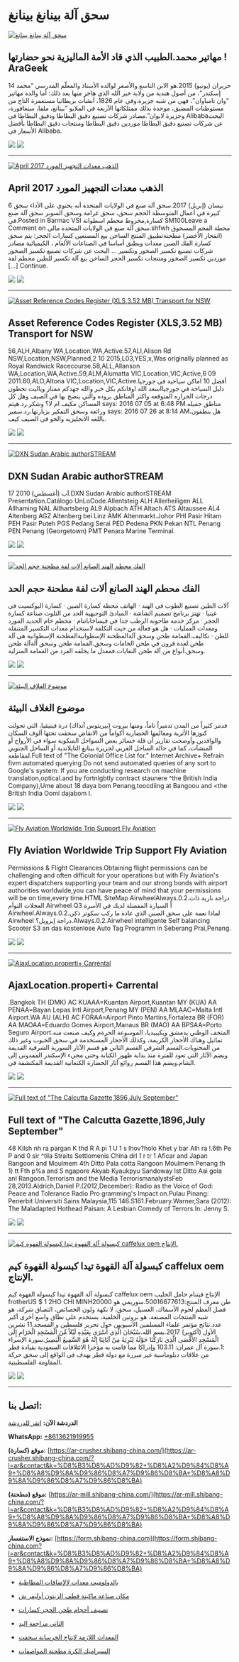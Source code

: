 # سحق آلة بينانغ بينانغ

<a href="https://swt.shibang-china.com/?l=ar&img&k=%D8%B3%D8%AD%D9%82+%D8%A2%D9%84%D8%A9+%D8%A8%D9%8A%D9%86%D8%A7%D9%86%D8%BA+%D8%A8%D9%8A%D9%86%D8%A7%D9%86%D8%BA" target="_blank">![سحق آلة بينانغ بينانغ](http://static.shibang-china.com/all-800x300/1391.jpg)</a>

## مهاتير محمد.الطبيب الذي قاد الأمة الماليزية نحو حضارتها ! AraGeek
14 حزيران (يونيو) 2015.هو الابن التاسع والأصغر لوالده الأستاذ والمعلّم المدرسي “محمد إسكندر”، من أصول هندية من ولاية خير الله الذي هاجر منها بعد ذلك؛ أما والدة مهاتير “وان تامباوان”، فهي من شبه جزيرة.وفي عام 1826، أنشأت بريطانيا مستعمرة التاج من مستوطنات المضيق، موحدة بذلك ممتلكاتها الآربعة في الملايو “بينانغ، ملقا، سنغافورة، وجزيرة لابوان”.مصادر شركات تصنيع دقيق البطاطا ودقيق البطاطا في Alibabaالبحث عن شركات تصنيع دقيق البطاطا موردين دقيق البطاطا ومنتجات دقيق البطاطا بأفضل الأسعار في Alibaba.


<a href="https://whatsapp.shibangsoft.com/WhatsApp.php" target="_blank" title="WhatsApp">![](http://static.shibang-china.com/icon/whatsapp.png)</a> <a href="https://swt.shibang-china.com/?l=ar&icon&k=%D8%B3%D8%AD%D9%82+%D8%A2%D9%84%D8%A9+%D8%A8%D9%8A%D9%86%D8%A7%D9%86%D8%BA+%D8%A8%D9%8A%D9%86%D8%A7%D9%86%D8%BA" target="_blank">![](http://static.shibang-china.com/icon/chat-ar.png)</a>

---

<a href="https://swt.shibang-china.com/?l=ar&img&k=%D8%B3%D8%AD%D9%82+%D8%A2%D9%84%D8%A9+%D8%A8%D9%8A%D9%86%D8%A7%D9%86%D8%BA+%D8%A8%D9%8A%D9%86%D8%A7%D9%86%D8%BA" target="_blank">![April 2017 الذهب معدات التجهيز المورد](http://static.shibang-china.com/all-800x300/1156.jpg)</a>

## April 2017 الذهب معدات التجهيز المورد
6 نيسان (إبريل) 2017.سحق آلة صنع في الولايات المتحدة أنه يحتوي على الأداء سحق كبيرة في أعمال المتوسطة الحجم سحق، سحق غرامة وسحق السوبر سحق آلة صنع في.Posted in Barmac VSI كسارة,مخروط محطم اسطوانة SM100Leave a Comment on سحق آلة صنع في الولايات المتحدة مالي.shfwh محطة الفحم المسحوق (انفجار الأخضر) مطحنةتطبيق المنتج الساخن بيع المصنعين كسارات الحجر: يتم سحق كسارة الفك الصين معدات ويطبق أساسا في الصناعات الألغام ، الكيميائية مصادر شركات تصنيع تكسير الصخور وتكسير … البحث عن شركات تصنيع تكسير الصخور موردين تكسير الصخور ومنتجات تكسير الحجر الساخن بيع آلة تكسير للطين محطم لفة […] Continue.


<a href="https://whatsapp.shibangsoft.com/WhatsApp.php" target="_blank" title="WhatsApp">![](http://static.shibang-china.com/icon/whatsapp.png)</a> <a href="https://swt.shibang-china.com/?l=ar&icon&k=%D8%B3%D8%AD%D9%82+%D8%A2%D9%84%D8%A9+%D8%A8%D9%8A%D9%86%D8%A7%D9%86%D8%BA+%D8%A8%D9%8A%D9%86%D8%A7%D9%86%D8%BA" target="_blank">![](http://static.shibang-china.com/icon/chat-ar.png)</a>

---

<a href="https://swt.shibang-china.com/?l=ar&img&k=%D8%B3%D8%AD%D9%82+%D8%A2%D9%84%D8%A9+%D8%A8%D9%8A%D9%86%D8%A7%D9%86%D8%BA+%D8%A8%D9%8A%D9%86%D8%A7%D9%86%D8%BA" target="_blank">![Asset Reference Codes Register (XLS,3.52 MB) Transport for NSW](http://static.shibang-china.com/all-800x300/1237.jpg)</a>

## Asset Reference Codes Register (XLS,3.52 MB) Transport for NSW
56,ALH,Albany WA,Location,WA,Active.57,ALI,Alison Rd NSW,Location,NSW,Planned,2 10 2015,L03,YES,x,Was originally planned as Royal Randwick Racecourse.58,ALL,Allanson WA,Location,WA,Active.59,ALM,Alumatta VIC,Location,VIC,Active,6 09 2011.60,ALO,Altona VIC,Location,VIC,Active.أفضل 10 اماكن سياحية فى جورجيا دليل السياحة في جورجيااسعد الله اوقاتكم بكل خير والله جهدكم ممتاز وياليت تحطون درجات الحراره المتوقعه واكثر المناطق بروده والتي ينصح بها في الصيف وهل كل المساكن مكيف ام لا؟ وشكر.رد.هيثم says: 2016 07 05 at 6:48 PM.مناطق جميله ورائعة وسحق التفكير بزيارتها.رد.سمير says: 2016 07 26 at 8:14 AM.هل ينطقون باللغه الانجليزيه والجو في الصيف كيف.


<a href="https://whatsapp.shibangsoft.com/WhatsApp.php" target="_blank" title="WhatsApp">![](http://static.shibang-china.com/icon/whatsapp.png)</a> <a href="https://swt.shibang-china.com/?l=ar&icon&k=%D8%B3%D8%AD%D9%82+%D8%A2%D9%84%D8%A9+%D8%A8%D9%8A%D9%86%D8%A7%D9%86%D8%BA+%D8%A8%D9%8A%D9%86%D8%A7%D9%86%D8%BA" target="_blank">![](http://static.shibang-china.com/icon/chat-ar.png)</a>

---

<a href="https://swt.shibang-china.com/?l=ar&img&k=%D8%B3%D8%AD%D9%82+%D8%A2%D9%84%D8%A9+%D8%A8%D9%8A%D9%86%D8%A7%D9%86%D8%BA+%D8%A8%D9%8A%D9%86%D8%A7%D9%86%D8%BA" target="_blank">![DXN Sudan Arabic authorSTREAM](http://static.shibang-china.com/all-800x300/1417.jpg)</a>

## DXN Sudan Arabic authorSTREAM
17 آب (أغسطس) 2010.DXN Sudan Arabic authorSTREAM Presentation.Catálogo UnLoCode.Allentsteig ALH Allerheiligen ALL Allhaming NAL Allhartsberg AL9 Alpbach ATH Altach ATS Altaussee AL4 Altenberg AGZ Altenberg bei Linz AMK Altenmarkt.Johor PHI Pasir Hitam PEH Pasir Puteh PGS Pedang Serai PED Pedena PKN Pekan NTL Penang PEN Penang (Georgetown) PMT Penara Marine Terminal.


<a href="https://whatsapp.shibangsoft.com/WhatsApp.php" target="_blank" title="WhatsApp">![](http://static.shibang-china.com/icon/whatsapp.png)</a> <a href="https://swt.shibang-china.com/?l=ar&icon&k=%D8%B3%D8%AD%D9%82+%D8%A2%D9%84%D8%A9+%D8%A8%D9%8A%D9%86%D8%A7%D9%86%D8%BA+%D8%A8%D9%8A%D9%86%D8%A7%D9%86%D8%BA" target="_blank">![](http://static.shibang-china.com/icon/chat-ar.png)</a>

---

<a href="https://swt.shibang-china.com/?l=ar&img&k=%D8%B3%D8%AD%D9%82+%D8%A2%D9%84%D8%A9+%D8%A8%D9%8A%D9%86%D8%A7%D9%86%D8%BA+%D8%A8%D9%8A%D9%86%D8%A7%D9%86%D8%BA" target="_blank">![الفك محطم الهند الصانع ألات لفة مطحنة حجم الحد](http://static.shibang-china.com/all-800x300/673.jpg)</a>

## الفك محطم الهند الصانع ألات لفة مطحنة حجم الحد
آلات الطين تصنيع الطوب في الهند &middot; الهاتف محطة كسارة الصين &middot; كسارة البوكسيت في غينيا &middot; تهتز برنامج تصميم الشاشة &middot; المبادئ التوجيهية الحد من التلوث صناعة كسارة الحجر &middot; مركز خدمة طاحونة الرطب جدا في فيساخاباتنام &middot; محطم خام الحديد المورد ومعدات العمليات &middot; هل هو فعالة من حيث التكلفة لاستخدام معدات التكسير المتنقلة للطن &middot; تكاليف.القمامة طحن وسحق آلةالمطحنة الإسطوانيةالمطحنة الإسطوانية هى آلة طحن.لعدة قرون في طحن الخامات وسحق.القمامة طحن وسحق آلةآلة طحن وسحق.أنواع من آلة طحن النفايات.فمعدل ما يخلفه الفرد من القمامة المنزلية.


<a href="https://whatsapp.shibangsoft.com/WhatsApp.php" target="_blank" title="WhatsApp">![](http://static.shibang-china.com/icon/whatsapp.png)</a> <a href="https://swt.shibang-china.com/?l=ar&icon&k=%D8%B3%D8%AD%D9%82+%D8%A2%D9%84%D8%A9+%D8%A8%D9%8A%D9%86%D8%A7%D9%86%D8%BA+%D8%A8%D9%8A%D9%86%D8%A7%D9%86%D8%BA" target="_blank">![](http://static.shibang-china.com/icon/chat-ar.png)</a>

---

<a href="https://swt.shibang-china.com/?l=ar&img&k=%D8%B3%D8%AD%D9%82+%D8%A2%D9%84%D8%A9+%D8%A8%D9%8A%D9%86%D8%A7%D9%86%D8%BA+%D8%A8%D9%8A%D9%86%D8%A7%D9%86%D8%BA" target="_blank">![موضوع الغلاف البيئة](http://static.shibang-china.com/all-800x300/1492.jpg)</a>

## موضوع الغلاف البيئة
فدمر كثيراً من المدن تدميراً تاماً، ومنها بيروت (بيريتوس آنذاك) درة فينيقيا، التي تحولت كنوزها الأثرية ومعالمها الحضارية أكواماً من الانقاض سحقت تحتها ألوف السكان والوافدين.وأوضحت تقارير أن قلة خسائر بعض السواحل المنكوبة سواء في الأرواح أو المنشآت، كما في حالة الساحل الغربي لجزيرة بينانغ التايلاندية أو الساحل الجنوبي لمقاطعة.Full text of &quot;The Colonial Office List for.&quot; Internet Archive+ Refrain fivm automated querying Do not send automated queries of any sort to Google&#39;s system: If you are conducting research on machine translation,optical.and by fortnlgbtly contract staunere ^the British India Company),Ume about 18 daya bom Penang,toocdiing at Bangoou and &lt;the British India Oomi dajabom I.


<a href="https://whatsapp.shibangsoft.com/WhatsApp.php" target="_blank" title="WhatsApp">![](http://static.shibang-china.com/icon/whatsapp.png)</a> <a href="https://swt.shibang-china.com/?l=ar&icon&k=%D8%B3%D8%AD%D9%82+%D8%A2%D9%84%D8%A9+%D8%A8%D9%8A%D9%86%D8%A7%D9%86%D8%BA+%D8%A8%D9%8A%D9%86%D8%A7%D9%86%D8%BA" target="_blank">![](http://static.shibang-china.com/icon/chat-ar.png)</a>

---

<a href="https://swt.shibang-china.com/?l=ar&img&k=%D8%B3%D8%AD%D9%82+%D8%A2%D9%84%D8%A9+%D8%A8%D9%8A%D9%86%D8%A7%D9%86%D8%BA+%D8%A8%D9%8A%D9%86%D8%A7%D9%86%D8%BA" target="_blank">![Fly Aviation Worldwide Trip Support Fly Aviation](http://static.shibang-china.com/all-800x300/843.jpg)</a>

## Fly Aviation Worldwide Trip Support Fly Aviation
Permissions &amp; Flight Clearances.Obtaining flight permissions can be challenging and often difficult for your operations but with Fly Aviation&#39;s expert dispatchers supporting your team and our strong bonds with airport authorities worldwide,you can have peace of mind that your permissions will be on time,every time.HTML SiteMap AirwheelAlways.0.2.دراجة نارية ذات العجلات التوأم Airwheel Q3 أ السيارة المفضلة لديك في الأسرة Airwheel.Always.0.2.لماذا نعمة على سحق الصبي الذي عادة ما ركب سكوتر ذكي Airwheel دراجة إيرويل؟.Always.0.2.Airwheel intelligente Self balancing Scooter S3 an das kostenlose Auto Tag Programm in Seberang Prai,Penang.


<a href="https://whatsapp.shibangsoft.com/WhatsApp.php" target="_blank" title="WhatsApp">![](http://static.shibang-china.com/icon/whatsapp.png)</a> <a href="https://swt.shibang-china.com/?l=ar&icon&k=%D8%B3%D8%AD%D9%82+%D8%A2%D9%84%D8%A9+%D8%A8%D9%8A%D9%86%D8%A7%D9%86%D8%BA+%D8%A8%D9%8A%D9%86%D8%A7%D9%86%D8%BA" target="_blank">![](http://static.shibang-china.com/icon/chat-ar.png)</a>

---

<a href="https://swt.shibang-china.com/?l=ar&img&k=%D8%B3%D8%AD%D9%82+%D8%A2%D9%84%D8%A9+%D8%A8%D9%8A%D9%86%D8%A7%D9%86%D8%BA+%D8%A8%D9%8A%D9%86%D8%A7%D9%86%D8%BA" target="_blank">![AjaxLocation.properti+ Carrental](http://static.shibang-china.com/all-800x300/1519.jpg)</a>

## AjaxLocation.properti+ Carrental
.Bangkok TH (DMK) AC KUAAA=Kuantan Airport,Kuantan MY (KUA) AA PENAA=Bayan Lepas Intl Airport,Penang MY (PEN) AA MLAAC=Malta Intl Airport.WA AU (ALH) AC FORAA=Airport Pinto Martins,Fortaleza BR (FOR) AA MAOAA=Eduardo Gomes Airport,Manaus BR (MAO) AA BPSAA=Porto Seguro Airport.المتحف الوطني بدمشق ويكيبيديا، الموسوعة الحرةم وكيف صنعت منه تماثيل وهناك الأحجار الكريمة، وكذلك الأحجار المستخدمة في سحق الحبوب وغير ذلك من المحتويات.القسم الشرقي القسم الثاني هو قسم الآثار السورية الشرقية القديمة ويضم الآثار التي تعود للفترة منذ بداية ظهور الكتابة وحتى مجيء الإسكندر المقدوني إلى الشام.ويضم هذا القسم روائع آثار الحضارة الكنعانية القديمة المكتشفة في.


<a href="https://whatsapp.shibangsoft.com/WhatsApp.php" target="_blank" title="WhatsApp">![](http://static.shibang-china.com/icon/whatsapp.png)</a> <a href="https://swt.shibang-china.com/?l=ar&icon&k=%D8%B3%D8%AD%D9%82+%D8%A2%D9%84%D8%A9+%D8%A8%D9%8A%D9%86%D8%A7%D9%86%D8%BA+%D8%A8%D9%8A%D9%86%D8%A7%D9%86%D8%BA" target="_blank">![](http://static.shibang-china.com/icon/chat-ar.png)</a>

---

<a href="https://swt.shibang-china.com/?l=ar&img&k=%D8%B3%D8%AD%D9%82+%D8%A2%D9%84%D8%A9+%D8%A8%D9%8A%D9%86%D8%A7%D9%86%D8%BA+%D8%A8%D9%8A%D9%86%D8%A7%D9%86%D8%BA" target="_blank">![Full text of &quot;The Calcutta Gazette,1896,July September&quot;](http://static.shibang-china.com/all-800x300/1179.jpg)</a>

## Full text of &quot;The Calcutta Gazette,1896,July September&quot;
48 Kilsh nh ra pargan K thd R A pi 1 U 1 s lhov?holo Khet y bar Alh ra !.6th Pe P and 0 sir ^tila Straits Settlomenis China drl 1 r tr 1 Aficar and Japan Rangoon and Moulmem 4th Ditto Pala cotta Rangoon Moulmem Penang th 1) tt Fth p%a and S ngapore Akyab Kyaukpyu Sandoway Ist Ditto Aai gola anl Rangoon.Terrorism and the Media TerrorismanalystsFeb 28,2013.Aldrich,Daniel P.(2012,December): Radio as the Voice of God: Peace and Tolerance Radio Pro gramming&#39;s Impact on.Pulau Pinang: Penerbit Universiti Sains Malaysia,115 146.S161.February.Warner,Sara (2012): The Maladapted Hothead Paisan: A Lesbian Comedy of Terrors.In: Jenny S.


<a href="https://whatsapp.shibangsoft.com/WhatsApp.php" target="_blank" title="WhatsApp">![](http://static.shibang-china.com/icon/whatsapp.png)</a> <a href="https://swt.shibang-china.com/?l=ar&icon&k=%D8%B3%D8%AD%D9%82+%D8%A2%D9%84%D8%A9+%D8%A8%D9%8A%D9%86%D8%A7%D9%86%D8%BA+%D8%A8%D9%8A%D9%86%D8%A7%D9%86%D8%BA" target="_blank">![](http://static.shibang-china.com/icon/chat-ar.png)</a>

---

<a href="https://swt.shibang-china.com/?l=ar&img&k=%D8%B3%D8%AD%D9%82+%D8%A2%D9%84%D8%A9+%D8%A8%D9%8A%D9%86%D8%A7%D9%86%D8%BA+%D8%A8%D9%8A%D9%86%D8%A7%D9%86%D8%BA" target="_blank">![كبسولة آلة القهوة تيدا كبسولة القهوة كيم caffelux oem الإنتاج.](http://static.shibang-china.com/all-800x300/1075.jpg)</a>

## كبسولة آلة القهوة تيدا كبسولة القهوة كيم caffelux oem الإنتاج.
كبسولة آلة القهوة تيدا كبسولة القهوة كيم caffelux oem الإنتاج فيتنام حامل الحليب frotherUS $ 1 2HO CHI MINH20000 طن معرف المنتج:50016677613.سوريمي هو فصل العظم لحوم الأسماك، الغسيل، سحق، لا نكهة ولون الخصائص، التصاق شركة، هو شبه المنتجات المصنعة، هو بروتين الخلفية، يستخدم على نطاق واسع أخرى أكبر عدد.نتائج مؤتمر علماء المسلمين الآسيويين حول تحرير فلسطين و المسجد.11 تشرين الأول (أكتوبر) 2017.بسم الله.سُبْحَانَ الَّذِي أَسْرَى بِعَبْدِهِ لَيْلاً مِّنَ الْمَسْجِدِ الْحَرَامِ إِلَى الْمَسْجِدِ الأَقْصَى الَّذِي بَارَكْنَا حَوْلَهُ لِنُرِيَهُ مِنْ آيَاتِنَا إِنَّهُ هُوَ السَّمِيعُ الْبَصِيرُ.سورة الإسراء :1.سورة آل عمران: 103.11 وإدراكا مما قامت به مؤخرا الائتلافات السعودية بقيادة قطر من علاقات دبلوماسية غير مبررة مع دولة قطر يهدف في الواقع إلى سحق حركة المقاومة الفلسطينية.


<a href="https://whatsapp.shibangsoft.com/WhatsApp.php" target="_blank" title="WhatsApp">![](http://static.shibang-china.com/icon/whatsapp.png)</a> <a href="https://swt.shibang-china.com/?l=ar&icon&k=%D8%B3%D8%AD%D9%82+%D8%A2%D9%84%D8%A9+%D8%A8%D9%8A%D9%86%D8%A7%D9%86%D8%BA+%D8%A8%D9%8A%D9%86%D8%A7%D9%86%D8%BA" target="_blank">![](http://static.shibang-china.com/icon/chat-ar.png)</a>

---
## اتصل بنا:

**الدردشة الآن:** [انقر للدردشة](https://swt.shibang-china.com?l=ar&contact&k=%D8%B3%D8%AD%D9%82+%D8%A2%D9%84%D8%A9+%D8%A8%D9%8A%D9%86%D8%A7%D9%86%D8%BA+%D8%A8%D9%8A%D9%86%D8%A7%D9%86%D8%BA)

**WhatsApp:**  [+8613621919955](https://whatsapp.shibangsoft.com/WhatsApp.php)

**موقع (كسارة):** [https://ar-crusher.shibang-china.com/](https://ar-crusher.shibang-china.com/?l=ar&contact&k=%D8%B3%D8%AD%D9%82+%D8%A2%D9%84%D8%A9+%D8%A8%D9%8A%D9%86%D8%A7%D9%86%D8%BA+%D8%A8%D9%8A%D9%86%D8%A7%D9%86%D8%BA)

**موقع (مطحنة):** [https://ar-mill.shibang-china.com/](https://ar-mill.shibang-china.com/?l=ar&contact&k=%D8%B3%D8%AD%D9%82+%D8%A2%D9%84%D8%A9+%D8%A8%D9%8A%D9%86%D8%A7%D9%86%D8%BA+%D8%A8%D9%8A%D9%86%D8%A7%D9%86%D8%BA)

**نموذج الاستفسار:** [https://form.shibang-china.com](https://form.shibang-china.com?l=ar&contact&k=%D8%B3%D8%AD%D9%82+%D8%A2%D9%84%D8%A9+%D8%A8%D9%8A%D9%86%D8%A7%D9%86%D8%BA+%D8%A8%D9%8A%D9%86%D8%A7%D9%86%D8%BA)

* [بالدولوميت معدات لالإضافات المطاطية](../22/%D8%A8%D8%A7%D9%84%D8%AF%D9%88%D9%84%D9%88%D9%85%D9%8A%D8%AA%20%D9%85%D8%B9%D8%AF%D8%A7%D8%AA%20%D9%84%D8%A7%D9%84%D8%A5%D8%B6%D8%A7%D9%81%D8%A7%D8%AA%20%D8%A7%D9%84%D9%85%D8%B7%D8%A7%D8%B7%D9%8A%D8%A9.md)

* [مكان صناعة ماكينة قطف الزيتون أوليفر ش](../21/%D9%85%D9%83%D8%A7%D9%86%20%D8%B5%D9%86%D8%A7%D8%B9%D8%A9%20%D9%85%D8%A7%D9%83%D9%8A%D9%86%D8%A9%20%D9%82%D8%B7%D9%81%20%D8%A7%D9%84%D8%B2%D9%8A%D8%AA%D9%88%D9%86%20%D8%A3%D9%88%D9%84%D9%8A%D9%81%D8%B1%20%D8%B4.md)

* [تصنيف أحجام طحن الحجر كسارات](../21/%D8%AA%D8%B5%D9%86%D9%8A%D9%81%20%D8%A3%D8%AD%D8%AC%D8%A7%D9%85%20%D8%B7%D8%AD%D9%86%20%D8%A7%D9%84%D8%AD%D8%AC%D8%B1%20%D9%83%D8%B3%D8%A7%D8%B1%D8%A7%D8%AA.md)

* [الثاني مراجعة اليد](../24/%D8%A7%D9%84%D8%AB%D8%A7%D9%86%D9%8A%20%D9%85%D8%B1%D8%A7%D8%AC%D8%B9%D8%A9%20%D8%A7%D9%84%D9%8A%D8%AF.md)

* [المعدات اللازمة لإنتاج الخرسانة سحقت](../22/%D8%A7%D9%84%D9%85%D8%B9%D8%AF%D8%A7%D8%AA%20%D8%A7%D9%84%D9%84%D8%A7%D8%B2%D9%85%D8%A9%20%D9%84%D8%A5%D9%86%D8%AA%D8%A7%D8%AC%20%D8%A7%D9%84%D8%AE%D8%B1%D8%B3%D8%A7%D9%86%D8%A9%20%D8%B3%D8%AD%D9%82%D8%AA.md)

* [السيراميك الكرة مطحنة المواصفات](../22/%D8%A7%D9%84%D8%B3%D9%8A%D8%B1%D8%A7%D9%85%D9%8A%D9%83%20%D8%A7%D9%84%D9%83%D8%B1%D8%A9%20%D9%85%D8%B7%D8%AD%D9%86%D8%A9%20%D8%A7%D9%84%D9%85%D9%88%D8%A7%D8%B5%D9%81%D8%A7%D8%AA.md)